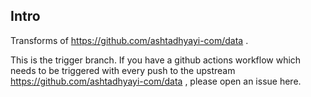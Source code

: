 ## Intro
Transforms of https://github.com/ashtadhyayi-com/data .

This is the trigger branch. If you have a github actions workflow which needs to be triggered with every push to the upstream https://github.com/ashtadhyayi-com/data , please open an issue here.
